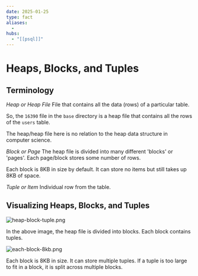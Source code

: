 ```yaml
---
date: 2025-01-25
type: fact
aliases:
  -
hubs:
  - "[[psql]]"
---
```


# Heaps, Blocks, and Tuples

## Terminology

*Heap or Heap File*
File that contains all the data (rows) of a particular table.

So, the `16390` file in the `base` directory is a heap file that contains all the rows of the `users` table.

The heap/heap file here is no relation to the heap data structure in computer science.

*Block or Page*
The heap file is divided into many different 'blocks' or 'pages'. Each page/block stores some number of rows.

Each block is 8KB in size by default. It can store no items but still takes up 8KB of space.

*Tuple or Item*
Individual row from the table.


## Visualizing Heaps, Blocks, and Tuples

![heap-block-tuple.png](../assets/imgs/heap-block-tuple.png)

In the above image, the heap file is divided into blocks. Each block contains tuples.

![each-block-8kb.png](../assets/imgs/each-block-8kb.png)

Each block is 8KB in size. It can store multiple tuples. If a tuple is too large to fit in a block, it is split across multiple blocks.
